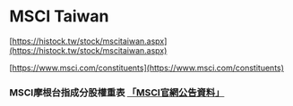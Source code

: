 # MSCI Taiwan

[https://histock.tw/stock/mscitaiwan.aspx](https://histock.tw/stock/mscitaiwan.aspx)

[https://www.msci.com/constituents](https://www.msci.com/constituents)

### MSCI摩根台指成分股權重表 [「MSCI官網公告資料」](https://www.msci.com/constituents)